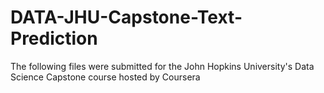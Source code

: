 # DATA-JHU-Capstone-Text-Prediction
The following files were submitted for the John Hopkins University's Data Science Capstone course hosted by Coursera
